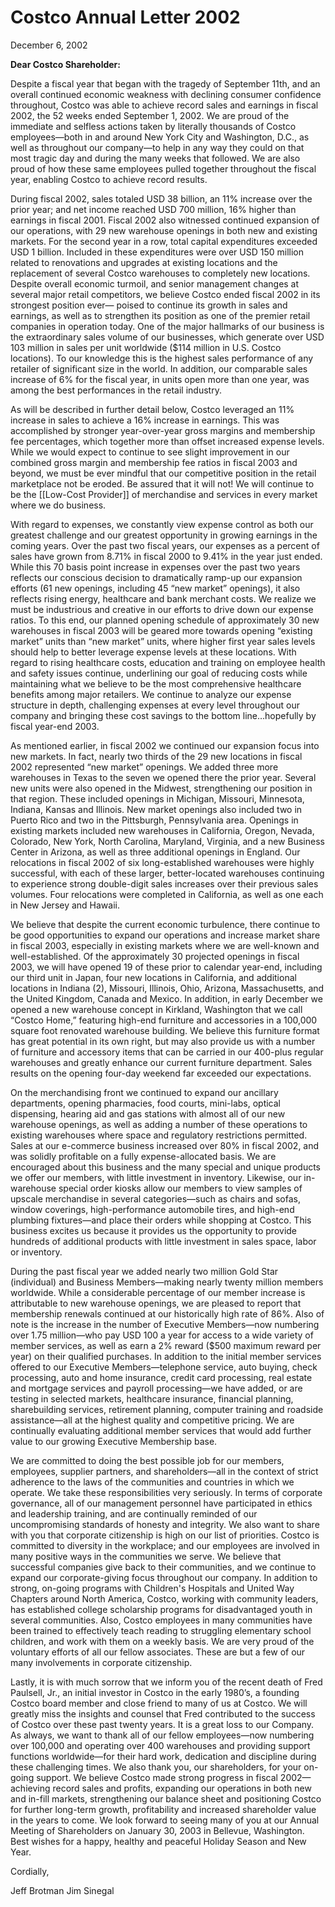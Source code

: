 # Costco Annual Letter 2002
December 6, 2002

**Dear Costco Shareholder:**

 Despite a fiscal year that began with the tragedy of September 11th, and an overall continued economic weakness with declining consumer confidence throughout, Costco was able to achieve record sales and earnings in fiscal 2002, the 52 weeks ended September 1, 2002. We are proud of the immediate and selfless actions taken by literally thousands of Costco employees—both in and around New York City and Washington, D.C., as well as throughout our company—to help in any way they could on that most tragic day and during the many weeks that followed. We are also proud of how these same employees pulled together throughout the fiscal year, enabling Costco to achieve record results.
 
 During fiscal 2002, sales totaled USD 38 billion, an 11% increase over the prior year; and net income reached USD 700 million, 16% higher than earnings in fiscal 2001. Fiscal 2002 also witnessed continued expansion of our operations, with 29 new warehouse openings in both new and existing markets. For the second year in a row, total capital expenditures exceeded USD 1 billion. Included in these expenditures were over USD 150 million related to renovations and upgrades at existing locations and the replacement of several Costco warehouses to completely new locations. Despite overall economic turmoil, and senior management changes at several major retail competitors, we believe Costco ended fiscal 2002 in its strongest position ever— poised to continue its growth in sales and earnings, as well as to strengthen its position as one of the premier retail companies in operation today. One of the major hallmarks of our business is the extraordinary sales volume of our businesses, which generate over USD 103 million in sales per unit worldwide ($114 million in U.S. Costco locations). To our knowledge this is the highest sales performance of any retailer of significant size in the world. In addition, our comparable sales increase of 6% for the fiscal year, in units open more than one year, was among the best performances in the retail industry.
 
 As will be described in further detail below, Costco leveraged an 11% increase in sales to achieve a 16% increase in earnings. This was accomplished by stronger year-over-year gross margins and membership fee percentages, which together more than offset increased expense levels. While we would expect to continue to see slight improvement in our combined gross margin and membership fee ratios in fiscal 2003 and beyond, we must be ever mindful that our competitive position in the retail marketplace not be eroded. Be assured that it will not! We will continue to be the [[Low-Cost Provider]] of merchandise and services in every market where we do business.
 
 With regard to expenses, we constantly view expense control as both our greatest challenge and our greatest opportunity in growing earnings in the coming years. Over the past two fiscal years, our expenses as a percent of sales have grown from 8.71% in fiscal 2000 to 9.41% in the year just ended. While this 70 basis point increase in expenses over the past two years reflects our conscious decision to dramatically ramp-up our expansion efforts (61 new openings, including 45 “new market” openings), it also reflects rising energy, healthcare and bank merchant costs. We realize we must be industrious and creative in our efforts to drive down our expense ratios. To this end, our planned opening schedule of approximately 30 new warehouses in fiscal 2003 will be geared more towards opening “existing market” units than “new market” units, where higher first year sales levels should help to better leverage expense levels at these locations. With regard to rising healthcare costs, education and training on employee health and safety issues continue, underlining our goal of reducing costs while maintaining what we believe to be the most comprehensive healthcare benefits among major retailers. We continue to analyze our expense structure in depth, challenging expenses at every level throughout our company and bringing these cost savings to the bottom line…hopefully by fiscal year-end 2003.
 
 As mentioned earlier, in fiscal 2002 we continued our expansion focus into new markets. In fact, nearly two thirds of the 29 new locations in fiscal 2002 represented “new market” openings. We added three more warehouses in Texas to the seven we opened there the prior year. Several new units were also opened in the Midwest, strengthening our position in that region. These included openings in Michigan, Missouri, Minnesota, Indiana, Kansas and Illinois. New market openings also included two in Puerto Rico and two in the Pittsburgh, Pennsylvania area. Openings in existing markets included new warehouses in California, Oregon, Nevada, Colorado, New York, North Carolina, Maryland, Virginia, and a new Business Center in Arizona, as well as three additional openings in England. Our relocations in fiscal 2002 of six long-established warehouses were highly successful, with each of these larger, better-located warehouses continuing to experience strong double-digit sales increases over their previous sales volumes. Four relocations were completed in California, as well as one each in New Jersey and Hawaii.
 
 We believe that despite the current economic turbulence, there continue to be good opportunities to expand our operations and increase market share in fiscal 2003, especially in existing markets where we are well-known and well-established. Of the approximately 30 projected openings in fiscal 2003, we will have opened 19 of these prior to calendar year-end, including our third unit in Japan, four new locations in California, and additional locations in Indiana (2), Missouri, Illinois, Ohio, Arizona, Massachusetts, and the United Kingdom, Canada and Mexico. In addition, in early December we opened a new warehouse concept in Kirkland, Washington that we call “Costco Home,” featuring high-end furniture and accessories in a 100,000 square foot renovated warehouse building. We believe this furniture format has great potential in its own right, but may also provide us with a number of furniture and accessory items that can be carried in our 400-plus regular warehouses and greatly enhance our current furniture department. Sales results on the opening four-day weekend far exceeded our expectations.
 
 On the merchandising front we continued to expand our ancillary departments, opening pharmacies, food courts, mini-labs, optical dispensing, hearing aid and gas stations with almost all of our new warehouse openings, as well as adding a number of these operations to existing warehouses where space and regulatory restrictions permitted. Sales at our e-commerce business increased over 80% in fiscal 2002, and was solidly profitable on a fully expense-allocated basis. We are encouraged about this business and the many special and unique products we offer our members, with little investment in inventory. Likewise, our in-warehouse special order kiosks allow our members to view samples of upscale merchandise in several categories—such as chairs and sofas, window coverings, high-performance automobile tires, and high-end plumbing fixtures—and place their orders while shopping at Costco. This business excites us because it provides us the opportunity to provide hundreds of additional products with little investment in sales space, labor or inventory. 
 
 During the past fiscal year we added nearly two million Gold Star (individual) and Business Members—making nearly twenty million members worldwide. While a considerable percentage of our member increase is attributable to new warehouse openings, we are pleased to report that membership renewals continued at our historically high rate of 86%. Also of note is the increase in the number of Executive Members—now numbering over 1.75 million—who pay USD 100 a year for access to a wide variety of member services, as well as earn a 2% reward ($500 maximum reward per year) on their qualified purchases. In addition to the initial member services offered to our Executive Members—telephone service, auto buying, check processing, auto and home insurance, credit card processing, real estate and mortgage services and payroll processing—we have added, or are testing in selected markets, healthcare insurance, financial planning, sharebuilding services, retirement planning, computer training and roadside assistance—all at the highest quality and competitive pricing. We are continually evaluating additional member services that would add further value to our growing Executive Membership base.
 
 We are committed to doing the best possible job for our members, employees, supplier partners, and shareholders—all in the context of strict adherence to the laws of the communities and countries in which we operate. We take these responsibilities very seriously. In terms of corporate governance, all of our management personnel have participated in ethics and leadership training, and are continually reminded of our uncompromising standards of honesty and integrity. We also want to share with you that corporate citizenship is high on our list of priorities. Costco is committed to diversity in the workplace; and our employees are involved in many positive ways in the communities we serve. We believe that successful companies give back to their communities, and we continue to expand our corporate-giving focus throughout our company. In addition to strong, on-going programs with Children's Hospitals and United Way Chapters around North America, Costco, working with community leaders, has established college scholarship programs for disadvantaged youth in several communities. Also, Costco employees in many communities have been trained to effectively teach reading to struggling elementary school children, and work with them on a weekly basis. We are very proud of the voluntary efforts of all our fellow associates. These are but a few of our many involvements in corporate citizenship. 
 
 Lastly, it is with much sorrow that we inform you of the recent death of Fred Paulsell, Jr., an initial investor in Costco in the early 1980’s, a founding Costco board member and close friend to many of us at Costco. We will greatly miss the insights and counsel that Fred contributed to the success of Costco over these past twenty years. It is a great loss to our Company. As always, we want to thank all of our fellow employees—now numbering over 100,000 and operating over 400 warehouses and providing support functions worldwide—for their hard work, dedication and discipline during these challenging times. We also thank you, our shareholders, for your on-going support. We believe Costco made strong progress in fiscal 2002—achieving record sales and profits, expanding our operations in both new and in-fill markets, strengthening our balance sheet and positioning Costco for further long-term growth, profitability and increased shareholder value in the years to come. We look forward to seeing many of you at our Annual Meeting of Shareholders on January 30, 2003 in Bellevue, Washington. Best wishes for a happy, healthy and peaceful Holiday Season and New Year. 
 
 Cordially,
 
 Jeff Brotman 
 Jim Sinegal